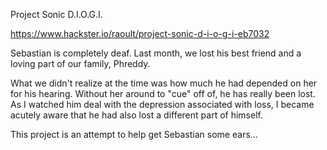 Project Sonic D.I.O.G.I.

https://www.hackster.io/raoult/project-sonic-d-i-o-g-i-eb7032

Sebastian is completely deaf.
Last month, we lost his best friend and a loving part of our family, Phreddy.

What we didn't realize at the time was how much he had depended on her for his hearing. Without her around to "cue" off of, he has really been lost. As I watched him deal with the depression associated with loss, I became acutely aware that he had also lost a different part of himself.

This project is an attempt to help get Sebastian some ears...
